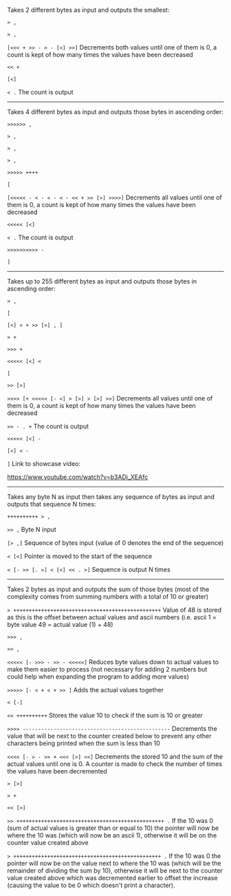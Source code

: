 Takes 2 different bytes as input and outputs the smallest: 

`> ,`

`> ,`

`[<<< + >> - > - [<] >>]` Decrements both values until one of them is 0, a count is kept of how many times the values have been decreased

`<< +`

`[<]`

`< .` The count is output

-----------------------------------------------------------------------------------------------------------------------------------------
Takes 4 different bytes as input and outputs those bytes in ascending order:

`>>>>>> ,`

`> ,`

`> ,`

`> ,`

`>>>>> ++++`

`[`

`[<<<<< - < - < - < - << + >> [>] >>>>]` Decrements all values until one of them is 0, a count is kept of how many times the values have been decreased

`<<<<< [<]`

`< .` The count is output

`>>>>>>>>>> -`

`]`

-----------------------------------------------------------------------------------------------------------------------------------------
Takes up to 255 different bytes as input and outputs those bytes in ascending order:

`> ,`

`[`

`[<] < + >> [>] , ]`

`> +`

`>>> +`

`<<<<< [<] <`

`[`

`>> [>]`

`>>>> [+ <<<<< [- <] > [>] > [>] >>]` Decrements all values until one of them is 0, a count is kept of how many times the values have been decreased

`>> - . +` The count is output

`<<<<< [<] -`

`[<] < -`

`]`
Link to showcase video:

https://www.youtube.com/watch?v=b3ADj_XEAfc

-----------------------------------------------------------------------------------------------------------------------------------------
Takes any byte N as input then takes any sequence of bytes as input and outputs that sequence N times:

`++++++++++ > ,`

`>> ,` Byte N input

`[> ,]` Sequence of bytes input (value of 0 denotes the end of the sequence)

`< [<]` Pointer is moved to the start of the sequence

`< [- >> [. >] < [<] << . >]` Sequence is output N times

-----------------------------------------------------------------------------------------------------------------------------------------
Takes 2 bytes as input and outputs the sum of those bytes (most of the complexity comes from summing numbers with a total of 10 or greater)

`> ++++++++++++++++++++++++++++++++++++++++++++++++` Value of 48 is stored as this is the offset between actual values and ascii numbers (i.e. ascii 1 = byte value 49 = actual value (1) + 48)

`>>> ,`

`>> ,`

`<<<<< [- >>> - >> - <<<<<]` Reduces byte values down to actual values to make them easier to process (not necessary for adding 2 numbers but could help when expanding the program to adding more values)

`>>>>> [- < + < + >> ]` Adds the actual values together

`< [-]`

`<< ++++++++++` Stores the value 10 to check if the sum is 10 or greater

`>>>> ------------------------------------------------` Decrements the value that will be next to the counter created below to prevent any other characters being printed when the sum is less than 10

`<<<< [- > - >> + <<< [>] <<]` Decrements the stored 10 and the sum of the actual values until one is 0. A counter is made to check the number of times the values have been decremented

`> [>]`

`> +`

`<< [>]`

`>> ++++++++++++++++++++++++++++++++++++++++++++++++ .` If the 10 was 0 (sum of actual values is greater than or equal to 10) the pointer will now be where the 10 was (which will now be an ascii 1), otherwise it will be on the counter value created above

`> ++++++++++++++++++++++++++++++++++++++++++++++++ .` If the 10 was 0 the pointer will now be on the value next to where the 10 was (which will be the remainder of dividing the sum by 10), otherwise it will be next to the counter value created above which was decremented earlier to offset the increase (causing the value to be 0 which doesn't print a character).
